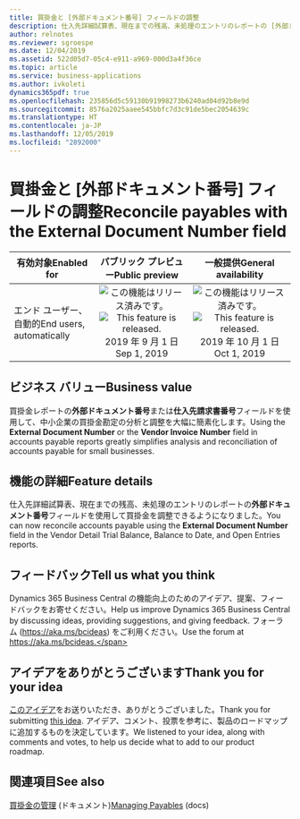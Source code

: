 ```yaml
---
title: 買掛金と [外部ドキュメント番号] フィールドの調整
description: 仕入先詳細試算表、現在までの残高、未処理のエントリのレポートの [外部ドキュメント番号] フィールドを使用して買掛金を調整します
author: relnotes
ms.reviewer: sgroespe
ms.date: 12/04/2019
ms.assetid: 522d05d7-05c4-e911-a969-000d3a4f36ce
ms.topic: article
ms.service: business-applications
ms.author: ivkoleti
dynamics365pdf: true
ms.openlocfilehash: 235856d5c59130b91998273b6240ad04d92b8e9d
ms.sourcegitcommit: 8576a2025aaee545bbfc7d3c91de5bec2054639c
ms.translationtype: HT
ms.contentlocale: ja-JP
ms.lasthandoff: 12/05/2019
ms.locfileid: "2892000"
---
```

# <a name="reconcile-payables-with-the-external-document-number-field"></a><span data-ttu-id="7574b-103">買掛金と [外部ドキュメント番号] フィールドの調整</span><span class="sxs-lookup"><span data-stu-id="7574b-103">Reconcile payables with the External Document Number field</span></span>


| <span data-ttu-id="7574b-104">有効対象</span><span class="sxs-lookup"><span data-stu-id="7574b-104">Enabled for</span></span>    |  <span data-ttu-id="7574b-105">パブリック プレビュー</span><span class="sxs-lookup"><span data-stu-id="7574b-105">Public preview</span></span> | <span data-ttu-id="7574b-106">一般提供</span><span class="sxs-lookup"><span data-stu-id="7574b-106">General availability</span></span> | 
| ---------- | :----------: |:----------: |
|<span data-ttu-id="7574b-107">エンド ユーザー、自動的</span><span class="sxs-lookup"><span data-stu-id="7574b-107">End users, automatically</span></span>|<span data-ttu-id="7574b-108">![この機能はリリース済みです。](/dynamics365-release-plan/media/green-checkmark.png "この機能はリリース済みです。")</span><span class="sxs-lookup"><span data-stu-id="7574b-108">![This feature is released.](/dynamics365-release-plan/media/green-checkmark.png "This feature is released.")</span></span> <span data-ttu-id="7574b-109">2019 年 9 月 1 日</span><span class="sxs-lookup"><span data-stu-id="7574b-109">Sep 1, 2019</span></span>| <span data-ttu-id="7574b-110">![この機能はリリース済みです。](/dynamics365-release-plan/media/green-checkmark.png "この機能はリリース済みです。")</span><span class="sxs-lookup"><span data-stu-id="7574b-110">![This feature is released.](/dynamics365-release-plan/media/green-checkmark.png "This feature is released.")</span></span> <span data-ttu-id="7574b-111">2019 年 10 月 1 日</span><span class="sxs-lookup"><span data-stu-id="7574b-111">Oct 1, 2019</span></span>|


## <a name="business-value"></a><span data-ttu-id="7574b-112">ビジネス バリュー</span><span class="sxs-lookup"><span data-stu-id="7574b-112">Business value</span></span>
<!-- bv start -->
<span data-ttu-id="7574b-113">買掛金レポートの**外部ドキュメント番号**または**仕入先請求書番号**フィールドを使用して、中小企業の買掛金勘定の分析と調整を大幅に簡素化します。</span><span class="sxs-lookup"><span data-stu-id="7574b-113">Using the **External Document Number** or the **Vendor Invoice Number** field in accounts payable reports greatly simplifies analysis and reconciliation of accounts payable for small businesses.</span></span>
<!-- bv end -->



## <a name="feature-details"></a><span data-ttu-id="7574b-114">機能の詳細</span><span class="sxs-lookup"><span data-stu-id="7574b-114">Feature details</span></span>
<!--feature detail start -->
<span data-ttu-id="7574b-115">仕入先詳細試算表、現在までの残高、未処理のエントリのレポートの**外部ドキュメント番号**フィールドを使用して買掛金を調整できるようになりました。</span><span class="sxs-lookup"><span data-stu-id="7574b-115">You can now reconcile accounts payable using the **External Document Number** field in the Vendor Detail Trial Balance, Balance to Date, and Open Entries reports.</span></span>
<!--feature detail end -->






## <a name="tell-us-what-you-think"></a><span data-ttu-id="7574b-116">フィードバック</span><span class="sxs-lookup"><span data-stu-id="7574b-116">Tell us what you think</span></span>
<span data-ttu-id="7574b-117">Dynamics 365 Business Central の機能向上のためのアイデア、提案、フィードバックをお寄せください。</span><span class="sxs-lookup"><span data-stu-id="7574b-117">Help us improve Dynamics 365 Business Central by discussing ideas, providing suggestions, and giving feedback.</span></span> <span data-ttu-id="7574b-118">フォーラム (https://aka.ms/bcideas) をご利用ください。</span><span class="sxs-lookup"><span data-stu-id="7574b-118">Use the forum at https://aka.ms/bcideas.</span></span>



## <a name="thank-you-for-your-idea"></a><span data-ttu-id="7574b-119">アイデアをありがとうございます</span><span class="sxs-lookup"><span data-stu-id="7574b-119">Thank you for your idea</span></span>
<span data-ttu-id="7574b-120">[このアイデア](https://experience.dynamics.com/ideas/idea/?ideaid=496e9630-cebf-e711-80c0-00155d7cb38d)をお送りいただき、ありがとうございました。</span><span class="sxs-lookup"><span data-stu-id="7574b-120">Thank you for submitting [this idea](https://experience.dynamics.com/ideas/idea/?ideaid=496e9630-cebf-e711-80c0-00155d7cb38d).</span></span> <span data-ttu-id="7574b-121">アイデア、コメント、投票を参考に、製品のロードマップに追加するものを決定しています。</span><span class="sxs-lookup"><span data-stu-id="7574b-121">We listened to your idea, along with comments and votes, to help us decide what to add to our product roadmap.</span></span>

## <a name="see-also"></a><span data-ttu-id="7574b-122">関連項目</span><span class="sxs-lookup"><span data-stu-id="7574b-122">See also</span></span>

<span data-ttu-id="7574b-123">[買掛金の管理](https://docs.microsoft.com/dynamics365/business-central/payables-manage-payables) (ドキュメント)</span><span class="sxs-lookup"><span data-stu-id="7574b-123">[Managing Payables](https://docs.microsoft.com/dynamics365/business-central/payables-manage-payables) (docs)</span></span>
